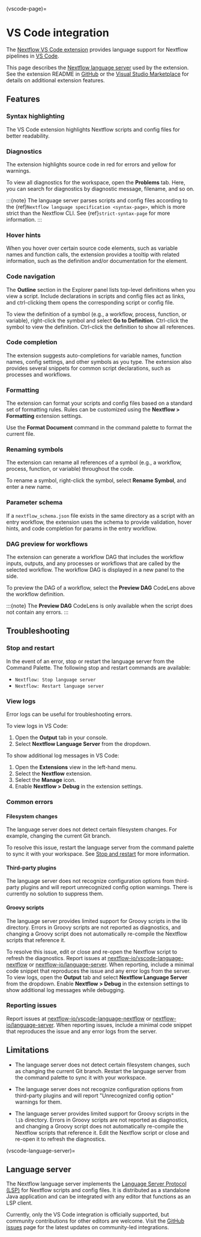 (vscode-page)=

# VS Code integration

The [Nextflow VS Code extension](https://marketplace.visualstudio.com/items?itemName=nextflow.nextflow) provides language support for Nextflow pipelines in [VS Code](https://code.visualstudio.com/).

This page describes the [Nextflow language server](https://github.com/nextflow-io/language-server) used by the extension. See the extension README in [GitHub](https://github.com/nextflow-io/vscode-language-nextflow) or the [Visual Studio Marketplace](https://marketplace.visualstudio.com/items?itemName=nextflow.nextflow) for details on additional extension features.

## Features

### Syntax highlighting

The VS Code extension highlights Nextflow scripts and config files for better readability.

### Diagnostics

The extension highlights source code in red for errors and yellow for warnings.

To view all diagnostics for the workspace, open the **Problems** tab. Here, you can search for diagnostics by diagnostic message, filename, and so on.

:::{note}
The language server parses scripts and config files according to the {ref}`Nextflow language specification <syntax-page>`, which is more strict than the Nextflow CLI. See {ref}`strict-syntax-page` for more information.
:::

### Hover hints

When you hover over certain source code elements, such as variable names and function calls, the extension provides a tooltip with related information, such as the definition and/or documentation for the element.

### Code navigation

The **Outline** section in the Explorer panel lists top-level definitions when you view a script. Include declarations in scripts and config files act as links, and ctrl-clicking them opens the corresponding script or config file.

To view the definition of a symbol (e.g., a workflow, process, function, or variable), right-click the symbol and select **Go to Definition**. Ctrl-click the symbol to view the definition. Ctrl-click the definition to show all references.

### Code completion

The extension suggests auto-completions for variable names, function names, config settings, and other symbols as you type. The extension also provides several snippets for common script declarations, such as processes and workflows.

### Formatting

The extension can format your scripts and config files based on a standard set of formatting rules. Rules can be customized using the **Nextflow > Formatting** extension settings.

Use the **Format Document** command in the command palette to format the current file.

### Renaming symbols

The extension can rename all references of a symbol (e.g., a workflow, process, function, or variable) throughout the code.

To rename a symbol, right-click the symbol, select **Rename Symbol**, and enter a new name.

### Parameter schema

If a `nextflow_schema.json` file exists in the same directory as a script with an entry workflow, the extension uses the schema to provide validation, hover hints, and code completion for params in the entry workflow.

### DAG preview for workflows

The extension can generate a workflow DAG that includes the workflow inputs, outputs, and any processes or workflows that are called by the selected workflow. The workflow DAG is displayed in a new panel to the side.

To preview the DAG of a workflow, select the **Preview DAG** CodeLens above the workflow definition.

:::{note}
The **Preview DAG** CodeLens is only available when the script does not contain any errors.
:::

## Troubleshooting

### Stop and restart

In the event of an error, stop or restart the language server from the Command Palette. The following stop and restart commands are available:

- `Nextflow: Stop language server`
- `Nextflow: Restart language server`

### View logs

Error logs can be useful for troubleshooting errors.

To view logs in VS Code:

1. Open the **Output** tab in your console.
2. Select **Nextflow Language Server** from the dropdown.

To show additional log messages in VS Code:

1. Open the **Extensions** view in the left-hand menu.
2. Select the **Nextflow** extension.
3. Select the **Manage** icon.
3. Enable **Nextflow > Debug** in the extension settings.

### Common errors

<h4>Filesystem changes</h4>

The language server does not detect certain filesystem changes. For example, changing the current Git branch.

To resolve this issue, restart the language server from the command palette to sync it with your workspace. See [Stop and restart](#stop-and-restart) for more information.

<h4>Third-party plugins</h4>

The language server does not recognize configuration options from third-party plugins and will report unrecognized config option warnings. There is currently no solution to suppress them.

<h4>Groovy scripts</h4>

The language server provides limited support for Groovy scripts in the lib directory. Errors in Groovy scripts are not reported as diagnostics, and changing a Groovy script does not automatically re-compile the Nextflow scripts that reference it.

To resolve this issue, edit or close and re-open the Nextflow script to refresh the diagnostics.
Report issues at [nextflow-io/vscode-language-nextflow](https://github.com/nextflow-io/vscode-language-nextflow) or [nextflow-io/language-server](https://github.com/nextflow-io/language-server). When reporting, include a minimal code snippet that reproduces the issue and any error logs from the server. To view logs, open the **Output** tab and select **Nextflow Language Server** from the dropdown. Enable **Nextflow > Debug** in the extension settings to show additional log messages while debugging.

### Reporting issues

Report issues at [nextflow-io/vscode-language-nextflow](https://github.com/nextflow-io/vscode-language-nextflow) or [nextflow-io/language-server](https://github.com/nextflow-io/language-server). When reporting issues, include a minimal code snippet that reproduces the issue and any error logs from the server.

## Limitations

- The language server does not detect certain filesystem changes, such as changing the current Git branch. Restart the language server from the command palette to sync it with your workspace.

- The language server does not recognize configuration options from third-party plugins and will report "Unrecognized config option" warnings for them.

- The language server provides limited support for Groovy scripts in the `lib` directory. Errors in Groovy scripts are not reported as diagnostics, and changing a Groovy script does not automatically re-compile the Nextflow scripts that reference it. Edit the Nextflow script or close and re-open it to refresh the diagnostics.

(vscode-language-server)=

## Language server

The Nextflow language server implements the [Language Server Protocol (LSP)](https://microsoft.github.io/language-server-protocol/) for Nextflow scripts and config files. It is distributed as a standalone Java application and can be integrated with any editor that functions as an LSP client.

Currently, only the VS Code integration is officially supported, but community contributions for other editors are welcome. Visit the [GitHub issues](https://github.com/nextflow-io/language-server/issues) page for the latest updates on community-led integrations.
